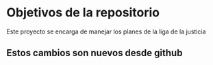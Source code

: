 # Objetivos de la repositorio

Este proyecto se encarga de manejar los planes de la liga de la justicia


## Estos cambios son nuevos  desde github
